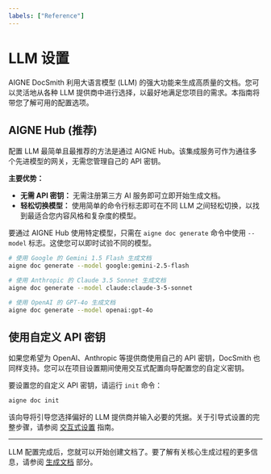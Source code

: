 ```yaml
---
labels: ["Reference"]
---
```


# LLM 设置

AIGNE DocSmith 利用大语言模型 (LLM) 的强大功能来生成高质量的文档。您可以灵活地从各种 LLM 提供商中进行选择，以最好地满足您项目的需求。本指南将带您了解可用的配置选项。

## AIGNE Hub (推荐)

配置 LLM 最简单且最推荐的方法是通过 AIGNE Hub。该集成服务可作为通往多个先进模型的网关，无需您管理自己的 API 密钥。

**主要优势：**

- **无需 API 密钥：** 无需注册第三方 AI 服务即可立即开始生成文档。
- **轻松切换模型：** 使用简单的命令行标志即可在不同 LLM 之间轻松切换，以找到最适合您内容风格和复杂度的模型。

要通过 AIGNE Hub 使用特定模型，只需在 `aigne doc generate` 命令中使用 `--model` 标志。这使您可以即时试验不同的模型。

```bash 使用 AIGNE Hub 切换不同模型 icon=lucide:terminal
# 使用 Google 的 Gemini 1.5 Flash 生成文档
aigne doc generate --model google:gemini-2.5-flash

# 使用 Anthropic 的 Claude 3.5 Sonnet 生成文档
aigne doc generate --model claude:claude-3-5-sonnet

# 使用 OpenAI 的 GPT-4o 生成文档
aigne doc generate --model openai:gpt-4o
```

## 使用自定义 API 密钥

如果您希望为 OpenAI、Anthropic 等提供商使用自己的 API 密钥，DocSmith 也同样支持。您可以在项目设置期间使用交互式配置向导配置您的自定义密钥。

要设置您的自定义 API 密钥，请运行 `init` 命令：

```bash 启动交互式配置 icon=lucide:terminal
aigne doc init
```

该向导将引导您选择偏好的 LLM 提供商并输入必要的凭据。关于引导式设置的完整步骤，请参阅 [交互式设置](./configuration-interactive-setup.md) 指南。

---

LLM 配置完成后，您就可以开始创建文档了。要了解有关核心生成过程的更多信息，请参阅 [生成文档](./features-generate-documentation.md) 部分。